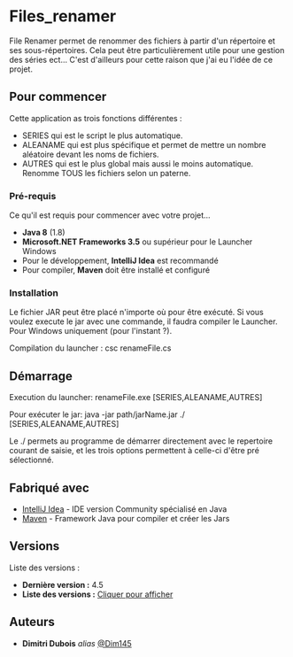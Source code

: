 # Files_renamer

File Renamer permet de renommer des fichiers à partir d'un répertoire et ses sous-répertoires.
Cela peut être particulièrement utile pour une gestion des séries ect... C'est d'ailleurs pour cette
raison que j'ai eu l'idée de ce projet.

## Pour commencer

Cette application as trois fonctions différentes :

- SERIES qui est le script le plus automatique.
- ALEANAME qui est plus spécifique et permet de mettre un nombre aléatoire devant les noms de fichiers.
- AUTRES qui est le plus global mais aussi le moins automatique. Renomme TOUS les fichiers selon un paterne.

### Pré-requis

Ce qu'il est requis pour commencer avec votre projet...

- **Java 8** (1.8)
- **Microsoft.NET Frameworks 3.5** ou supérieur pour le Launcher Windows
- Pour le développement, **IntelliJ Idea** est recommandé
- Pour compiler, **Maven** doit être installé et configuré

### Installation

Le fichier JAR peut être placé n'importe où pour être exécuté.
Si vous voulez execute le jar avec une commande, il faudra compiler le Launcher.
Pour Windows uniquement (pour l'instant ?).

Compilation du launcher :
    csc renameFile.cs
    
## Démarrage
    
Execution du launcher:
    renameFile.exe [SERIES,ALEANAME,AUTRES]

Pour exécuter le jar:
    java -jar path/jarName.jar ./ [SERIES,ALEANAME,AUTRES]
    
Le ./ permets au programme de démarrer directement avec le repertoire courant de saisie,
et les trois options permettent à celle-ci d'être pré sélectionné.

## Fabriqué avec
* [IntelliJ Idea](https://www.jetbrains.com/fr-fr/idea/) - IDE version Community spécialisé en Java
* [Maven](https://maven.apache.org/) - Framework Java pour compiler et créer les Jars

## Versions
Liste des versions :
* **Dernière version :** 4.5
* **Liste des versions :** [Cliquer pour afficher](https://github.com/Dim145/Files_renamer/tags)

## Auteurs
* **Dimitri Dubois** _alias_ [@Dim145](https://github.com/Dim145)
